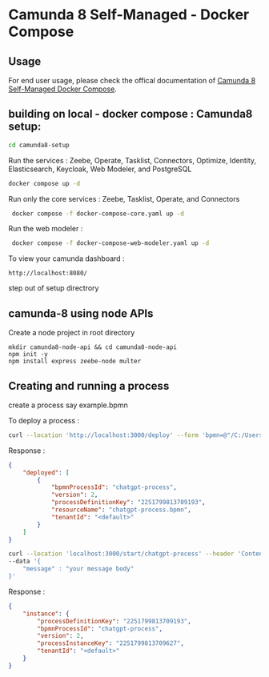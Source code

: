 # Camunda 8 Self-Managed - Docker Compose

## Usage

For end user usage, please check the offical documentation of [Camunda 8 Self-Managed Docker Compose](https://docs.camunda.io/docs/next/self-managed/setup/deploy/local/docker-compose/).


## building on local - docker compose : Camunda8 setup:

```bash
cd camunda8-setup
```

Run the services : Zeebe, Operate, Tasklist, Connectors, Optimize, Identity, Elasticsearch, Keycloak, Web Modeler, and PostgreSQL

```bash
docker compose up -d
```

Run only the core services :  Zeebe, Tasklist, Operate, and Connectors

```bash
 docker compose -f docker-compose-core.yaml up -d
```

Run the web modeler : 

```bash
 docker compose -f docker-compose-web-modeler.yaml up -d                        
```

To view your camunda dashboard :

```
http://localhost:8080/
```


step out of setup directrory


## camunda-8 using node APIs

Create a node project in root directory

```
mkdir camunda8-node-api && cd camunda8-node-api
npm init -y
npm install express zeebe-node multer
```

## Creating and running a process

create a process say example.bpmn

To deploy a process :

```bash
curl --location 'http://localhost:3000/deploy' --form 'bpmn=@"/C:/Users/pc/Desktop/camunda8/chatgpt-process.bpmn"'
```

Response :
```json
{
    "deployed": [
        {
            "bpmnProcessId": "chatgpt-process",
            "version": 2,
            "processDefinitionKey": "2251799813709193",
            "resourceName": "chatgpt-process.bpmn",
            "tenantId": "<default>"
        }
    ]
}
```


```bash
curl --location 'localhost:3000/start/chatgpt-process' --header 'Content-Type: application/json' \
--data '{
    "message" : "your message body"
}'

```

Response :
```json
{
    "instance": {
        "processDefinitionKey": "2251799813709193",
        "bpmnProcessId": "chatgpt-process",
        "version": 2,
        "processInstanceKey": "2251799813709627",
        "tenantId": "<default>"
    }
}
```